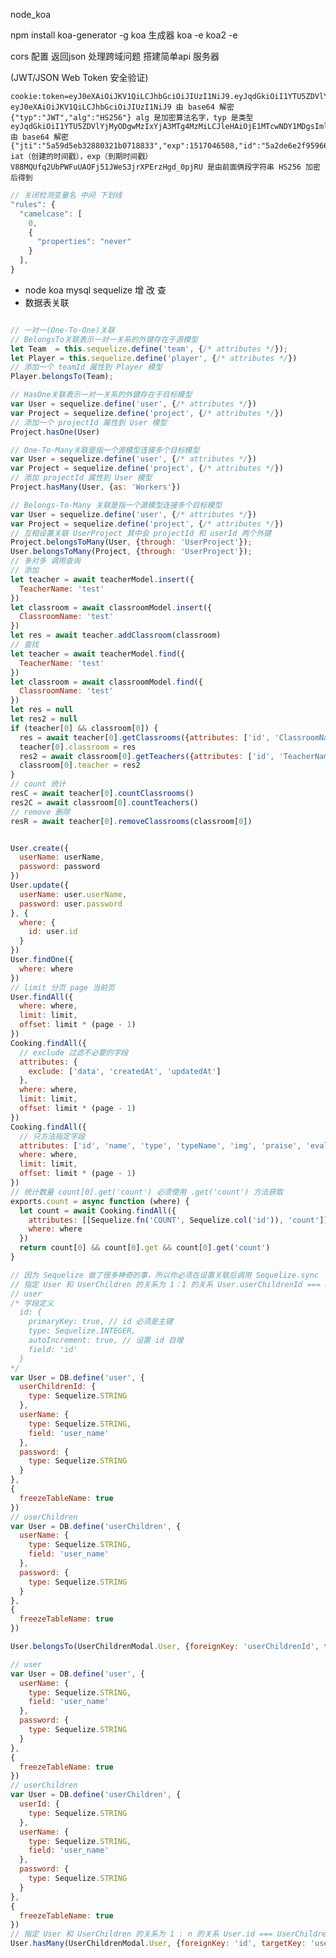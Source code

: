 
node_koa

npm install koa-generator -g koa 生成器
koa -e
koa2 -e

  cors  配置 返回json 处理跨域问题 搭建简单api 服务器

  (JWT/JSON Web Token 安全验证)

    cookie:token=eyJ0eXAiOiJKV1QiLCJhbGciOiJIUzI1NiJ9.eyJqdGkiOiI1YTU5ZDVlYjMyODgwMzIxYjA3MTg4MzMiLCJleHAiOjE1MTcwNDY1MDgsImlkIjoiNWEyZGU2ZTJmOTU5NjYyYmM0MjI2ZTExIiwiaWF0IjoxNTE1ODM2OTA3fQ.V88MQUfq2UbPWFuUAOFj51JWeS3jrXPErzHgd_0pjRU
    eyJ0eXAiOiJKV1QiLCJhbGciOiJIUzI1NiJ9 由 base64 解密
    {"typ":"JWT","alg":"HS256"} alg 是加密算法名字，typ 是类型
    eyJqdGkiOiI1YTU5ZDVlYjMyODgwMzIxYjA3MTg4MzMiLCJleHAiOjE1MTcwNDY1MDgsImlkIjoiNWEyZGU2ZTJmOTU5NjYyYmM0MjI2ZTExIiwiaWF0IjoxNTE1ODM2OTA3fQ 由 base64 解密
    {"jti":"5a59d5eb32880321b0718833","exp":1517046508,"id":"5a2de6e2f959662bc4226e11","iat":1515836907} iat（创建的时间戳），exp（到期时间戳）
    V88MQUfq2UbPWFuUAOFj51JWeS3jrXPErzHgd_0pjRU 是由前面俩段字符串 HS256 加密后得到

```js
// 关闭检测变量名 中间 下划线
"rules": {
  "camelcase": [
    0,
    {
      "properties": "never"
    }
  ],
}
```

* node koa mysql sequelize 增 改 查
* 数据表关联

``` js

// 一对一(One-To-One)关联
// BelongsTo关联表示一对一关系的外键存在于源模型
let Team  = this.sequelize.define('team', {/* attributes */});
let Player = this.sequelize.define('player', {/* attributes */})
// 添加一个 teamId 属性到 Player 模型
Player.belongsTo(Team);

// HasOne关联表示一对一关系的外键存在于目标模型
var User = sequelize.define('user', {/* attributes */})
var Project = sequelize.define('project', {/* attributes */})
// 添加一个 projectId 属性到 User 模型
Project.hasOne(User)

// One-To-Many关联是指一个源模型连接多个目标模型
var User = sequelize.define('user', {/* attributes */})
var Project = sequelize.define('project', {/* attributes */})
// 添加 projectId 属性到 User 模型
Project.hasMany(User, {as: 'Workers'})

// Belongs-To-Many 关联是指一个源模型连接多个目标模型
var User = sequelize.define('user', {/* attributes */})
var Project = sequelize.define('project', {/* attributes */})
// 互相设置关联 UserProject 其中会 projectId 和 userId 两个外键
Project.belongsToMany(User, {through: 'UserProject'});
User.belongsToMany(Project, {through: 'UserProject'});
// 多对多 调用查询
// 添加
let teacher = await teacherModel.insert({
  TeacherName: 'test'
})
let classroom = await classroomModel.insert({
  ClassroomName: 'test'
})
let res = await teacher.addClassroom(classroom)
// 查找
let teacher = await teacherModel.find({
  TeacherName: 'test'
})
let classroom = await classroomModel.find({
  ClassroomName: 'test'
})
let res = null
let res2 = null
if (teacher[0] && classroom[0]) {
  res = await teacher[0].getClassrooms({attributes: ['id', 'ClassroomName']})
  teacher[0].classroom = res
  res2 = await classroom[0].getTeachers({attributes: ['id', 'TeacherName']})
  classroom[0].teacher = res2
}
// count 统计
resC = await teacher[0].countClassrooms()
res2C = await classroom[0].countTeachers()
// remove 删除
resR = await teacher[0].removeClassrooms(classroom[0])


User.create({
  userName: userName,
  password: password
})
User.update({
  userName: user.userName,
  password: user.password
}, {
  where: {
    id: user.id
  }
})
User.findOne({
  where: where
})
// limit 分页 page 当前页
User.findAll({
  where: where,
  limit: limit,
  offset: limit * (page - 1)
})
Cooking.findAll({
  // exclude 过滤不必要的字段
  attributes: {
    exclude: ['data', 'createdAt', 'updatedAt']
  },
  where: where,
  limit: limit,
  offset: limit * (page - 1)
})
Cooking.findAll({
  // 只方法指定字段
  attributes: ['id', 'name', 'type', 'typeName', 'img', 'praise', 'evaluate'],
  where: where,
  limit: limit,
  offset: limit * (page - 1)
})
// 统计数量 count[0].get('count') 必须使用 .get('count') 方法获取
exports.count = async function (where) {
  let count = await Cooking.findAll({
    attributes: [[Sequelize.fn('COUNT', Sequelize.col('id')), 'count']],
    where: where
  })
  return count[0] && count[0].get && count[0].get('count')
}

// 因为 Sequelize 做了很多神奇的事，所以你必须在设置关联后调用 Sequelize.sync
// 指定 User 和 UserChildren 的关系为 1：1 的关系 User.userChildrenId === UserChildren.id
// user
/* 字段定义
  id: {
    primaryKey: true, // id 必须是主键
    type: Sequelize.INTEGER,
    autoIncrement: true, // 设置 id 自增
    field: 'id'
  }
*/
var User = DB.define('user', {
  userChildrenId: {
    type: Sequelize.STRING
  },
  userName: {
    type: Sequelize.STRING,
    field: 'user_name'
  },
  password: {
    type: Sequelize.STRING
  }
},
{
  freezeTableName: true
})
// userChildren
var User = DB.define('userChildren', {
  userName: {
    type: Sequelize.STRING,
    field: 'user_name'
  },
  password: {
    type: Sequelize.STRING
  }
},
{
  freezeTableName: true
})

User.belongsTo(UserChildrenModal.User, {foreignKey: 'userChildrenId', targetKey: 'id'})

// user
var User = DB.define('user', {
  userName: {
    type: Sequelize.STRING,
    field: 'user_name'
  },
  password: {
    type: Sequelize.STRING
  }
},
{
  freezeTableName: true
})
// userChildren
var User = DB.define('userChildren', {
  userId: {
    type: Sequelize.STRING
  },
  userName: {
    type: Sequelize.STRING,
    field: 'user_name'
  },
  password: {
    type: Sequelize.STRING
  }
},
{
  freezeTableName: true
})
// 指定 User 和 UserChildren 的关系为 1 : n 的关系 User.id === UserChildren.userId
User.hasMany(UserChildrenModal.User, {foreignKey: 'id', targetKey: 'userId'})
```
